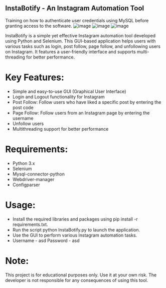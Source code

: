 ## InstaBotify - An Instagram Automation Tool

Training on how to authenticate user credentials using MySQL before granting access to the software.
![image](https://user-images.githubusercontent.com/75033114/230007444-3001b5f4-b92f-4e05-aef6-3e78033a328e.png)
![image](https://user-images.githubusercontent.com/75033114/230007558-48e7d503-8610-4131-8796-8b46e81aaba2.png)
![image](https://user-images.githubusercontent.com/75033114/230007601-d0dc4cc4-05d5-421a-81a1-ffafc5efa4a2.png)


InstaBotify is a simple yet effective Instagram automation tool developed using Python and Selenium. This GUI-based application helps users with various tasks such as login, post follow, page follow, and unfollowing users on Instagram. It features a user-friendly interface and supports multi-threading for better performance.

# Key Features:

- Simple and easy-to-use GUI (Graphical User Interface)
- Login and Logout functionality for Instagram
- Post Follow: Follow users who have liked a specific post by entering the post code
- Page Follow: Follow users from an Instagram page by entering the username
- Unfollow users
- Multithreading support for better performance

# Requirements:

- Python 3.x
- Selenium
- Mysql-connector-python
- Webdriver-manager
- Configparser

# Usage:

- Install the required libraries and packages using pip install -r requirements.txt.
- Run the script python InstaBotify.py to launch the application.
- Use the GUI to perform various Instagram automation tasks.
- Username - asd Password - asd

# Note:

This project is for educational purposes only. Use it at your own risk. The developer is not responsible for any consequences of using this tool.
